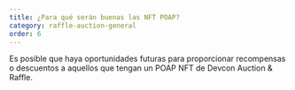```yaml
---
title: ¿Para qué serán buenas las NFT POAP?
category: raffle-auction-general
order: 6
---
```


Es posible que haya oportunidades futuras para proporcionar recompensas o descuentos a aquellos que tengan un POAP NFT de Devcon Auction & Raffle.
